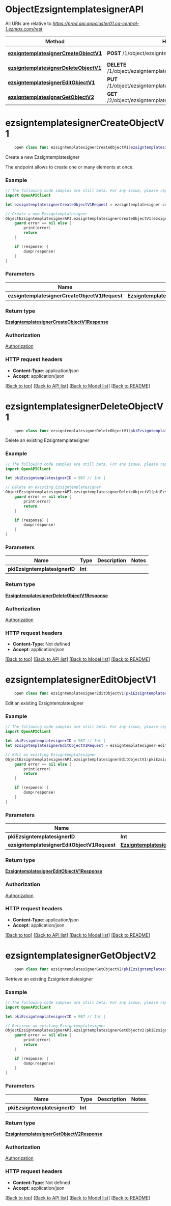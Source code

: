 # ObjectEzsigntemplatesignerAPI

All URIs are relative to *https://prod.api.appcluster01.ca-central-1.ezmax.com/rest*

Method | HTTP request | Description
------------- | ------------- | -------------
[**ezsigntemplatesignerCreateObjectV1**](ObjectEzsigntemplatesignerAPI.md#ezsigntemplatesignercreateobjectv1) | **POST** /1/object/ezsigntemplatesigner | Create a new Ezsigntemplatesigner
[**ezsigntemplatesignerDeleteObjectV1**](ObjectEzsigntemplatesignerAPI.md#ezsigntemplatesignerdeleteobjectv1) | **DELETE** /1/object/ezsigntemplatesigner/{pkiEzsigntemplatesignerID} | Delete an existing Ezsigntemplatesigner
[**ezsigntemplatesignerEditObjectV1**](ObjectEzsigntemplatesignerAPI.md#ezsigntemplatesignereditobjectv1) | **PUT** /1/object/ezsigntemplatesigner/{pkiEzsigntemplatesignerID} | Edit an existing Ezsigntemplatesigner
[**ezsigntemplatesignerGetObjectV2**](ObjectEzsigntemplatesignerAPI.md#ezsigntemplatesignergetobjectv2) | **GET** /2/object/ezsigntemplatesigner/{pkiEzsigntemplatesignerID} | Retrieve an existing Ezsigntemplatesigner


# **ezsigntemplatesignerCreateObjectV1**
```swift
    open class func ezsigntemplatesignerCreateObjectV1(ezsigntemplatesignerCreateObjectV1Request: EzsigntemplatesignerCreateObjectV1Request, completion: @escaping (_ data: EzsigntemplatesignerCreateObjectV1Response?, _ error: Error?) -> Void)
```

Create a new Ezsigntemplatesigner

The endpoint allows to create one or many elements at once.

### Example
```swift
// The following code samples are still beta. For any issue, please report via http://github.com/OpenAPITools/openapi-generator/issues/new
import OpenAPIClient

let ezsigntemplatesignerCreateObjectV1Request = ezsigntemplatesigner-createObject-v1-Request(aObjEzsigntemplatesigner: [ezsigntemplatesigner-RequestCompound(pkiEzsigntemplatesignerID: 123, fkiEzsigntemplateID: 123, sEzsigntemplatesignerDescription: "sEzsigntemplatesignerDescription_example")]) // EzsigntemplatesignerCreateObjectV1Request | 

// Create a new Ezsigntemplatesigner
ObjectEzsigntemplatesignerAPI.ezsigntemplatesignerCreateObjectV1(ezsigntemplatesignerCreateObjectV1Request: ezsigntemplatesignerCreateObjectV1Request) { (response, error) in
    guard error == nil else {
        print(error)
        return
    }

    if (response) {
        dump(response)
    }
}
```

### Parameters

Name | Type | Description  | Notes
------------- | ------------- | ------------- | -------------
 **ezsigntemplatesignerCreateObjectV1Request** | [**EzsigntemplatesignerCreateObjectV1Request**](EzsigntemplatesignerCreateObjectV1Request.md) |  | 

### Return type

[**EzsigntemplatesignerCreateObjectV1Response**](EzsigntemplatesignerCreateObjectV1Response.md)

### Authorization

[Authorization](../README.md#Authorization)

### HTTP request headers

 - **Content-Type**: application/json
 - **Accept**: application/json

[[Back to top]](#) [[Back to API list]](../README.md#documentation-for-api-endpoints) [[Back to Model list]](../README.md#documentation-for-models) [[Back to README]](../README.md)

# **ezsigntemplatesignerDeleteObjectV1**
```swift
    open class func ezsigntemplatesignerDeleteObjectV1(pkiEzsigntemplatesignerID: Int, completion: @escaping (_ data: EzsigntemplatesignerDeleteObjectV1Response?, _ error: Error?) -> Void)
```

Delete an existing Ezsigntemplatesigner



### Example
```swift
// The following code samples are still beta. For any issue, please report via http://github.com/OpenAPITools/openapi-generator/issues/new
import OpenAPIClient

let pkiEzsigntemplatesignerID = 987 // Int | 

// Delete an existing Ezsigntemplatesigner
ObjectEzsigntemplatesignerAPI.ezsigntemplatesignerDeleteObjectV1(pkiEzsigntemplatesignerID: pkiEzsigntemplatesignerID) { (response, error) in
    guard error == nil else {
        print(error)
        return
    }

    if (response) {
        dump(response)
    }
}
```

### Parameters

Name | Type | Description  | Notes
------------- | ------------- | ------------- | -------------
 **pkiEzsigntemplatesignerID** | **Int** |  | 

### Return type

[**EzsigntemplatesignerDeleteObjectV1Response**](EzsigntemplatesignerDeleteObjectV1Response.md)

### Authorization

[Authorization](../README.md#Authorization)

### HTTP request headers

 - **Content-Type**: Not defined
 - **Accept**: application/json

[[Back to top]](#) [[Back to API list]](../README.md#documentation-for-api-endpoints) [[Back to Model list]](../README.md#documentation-for-models) [[Back to README]](../README.md)

# **ezsigntemplatesignerEditObjectV1**
```swift
    open class func ezsigntemplatesignerEditObjectV1(pkiEzsigntemplatesignerID: Int, ezsigntemplatesignerEditObjectV1Request: EzsigntemplatesignerEditObjectV1Request, completion: @escaping (_ data: EzsigntemplatesignerEditObjectV1Response?, _ error: Error?) -> Void)
```

Edit an existing Ezsigntemplatesigner



### Example
```swift
// The following code samples are still beta. For any issue, please report via http://github.com/OpenAPITools/openapi-generator/issues/new
import OpenAPIClient

let pkiEzsigntemplatesignerID = 987 // Int | 
let ezsigntemplatesignerEditObjectV1Request = ezsigntemplatesigner-editObject-v1-Request(objEzsigntemplatesigner: ezsigntemplatesigner-RequestCompound(pkiEzsigntemplatesignerID: 123, fkiEzsigntemplateID: 123, sEzsigntemplatesignerDescription: "sEzsigntemplatesignerDescription_example")) // EzsigntemplatesignerEditObjectV1Request | 

// Edit an existing Ezsigntemplatesigner
ObjectEzsigntemplatesignerAPI.ezsigntemplatesignerEditObjectV1(pkiEzsigntemplatesignerID: pkiEzsigntemplatesignerID, ezsigntemplatesignerEditObjectV1Request: ezsigntemplatesignerEditObjectV1Request) { (response, error) in
    guard error == nil else {
        print(error)
        return
    }

    if (response) {
        dump(response)
    }
}
```

### Parameters

Name | Type | Description  | Notes
------------- | ------------- | ------------- | -------------
 **pkiEzsigntemplatesignerID** | **Int** |  | 
 **ezsigntemplatesignerEditObjectV1Request** | [**EzsigntemplatesignerEditObjectV1Request**](EzsigntemplatesignerEditObjectV1Request.md) |  | 

### Return type

[**EzsigntemplatesignerEditObjectV1Response**](EzsigntemplatesignerEditObjectV1Response.md)

### Authorization

[Authorization](../README.md#Authorization)

### HTTP request headers

 - **Content-Type**: application/json
 - **Accept**: application/json

[[Back to top]](#) [[Back to API list]](../README.md#documentation-for-api-endpoints) [[Back to Model list]](../README.md#documentation-for-models) [[Back to README]](../README.md)

# **ezsigntemplatesignerGetObjectV2**
```swift
    open class func ezsigntemplatesignerGetObjectV2(pkiEzsigntemplatesignerID: Int, completion: @escaping (_ data: EzsigntemplatesignerGetObjectV2Response?, _ error: Error?) -> Void)
```

Retrieve an existing Ezsigntemplatesigner



### Example
```swift
// The following code samples are still beta. For any issue, please report via http://github.com/OpenAPITools/openapi-generator/issues/new
import OpenAPIClient

let pkiEzsigntemplatesignerID = 987 // Int | 

// Retrieve an existing Ezsigntemplatesigner
ObjectEzsigntemplatesignerAPI.ezsigntemplatesignerGetObjectV2(pkiEzsigntemplatesignerID: pkiEzsigntemplatesignerID) { (response, error) in
    guard error == nil else {
        print(error)
        return
    }

    if (response) {
        dump(response)
    }
}
```

### Parameters

Name | Type | Description  | Notes
------------- | ------------- | ------------- | -------------
 **pkiEzsigntemplatesignerID** | **Int** |  | 

### Return type

[**EzsigntemplatesignerGetObjectV2Response**](EzsigntemplatesignerGetObjectV2Response.md)

### Authorization

[Authorization](../README.md#Authorization)

### HTTP request headers

 - **Content-Type**: Not defined
 - **Accept**: application/json

[[Back to top]](#) [[Back to API list]](../README.md#documentation-for-api-endpoints) [[Back to Model list]](../README.md#documentation-for-models) [[Back to README]](../README.md)

